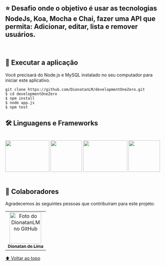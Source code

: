
## ⭐ Desafio onde o objetivo é usar as tecnologias NodeJs, Koa, Mocha e Chai, fazer uma API que permita: Adicionar, editar, lista e remover usuários. 
<br>

## 🚀 Executar a aplicação
Você precisará do Node.js e MySQL instalado no seu computador para iniciar este aplicativo.

```
git clone https://github.com/DionatanLM/developmentOneZero.git
$ cd developmentOneZero
$ npm install
$ node app.js
$ npm test

```


## 🛠️ Linguagens e Frameworks
<br>
<div>
<img src="https://cdn.jsdelivr.net/gh/devicons/devicon/icons/nodejs/nodejs-original.svg" height="100" width="140"/>
<img src="https://miro.medium.com/max/1000/1*suXzT3k1lYrtR91XRDN7gA.png" height="100" width="100"/>
<img src="https://cdn.jsdelivr.net/gh/devicons/devicon/icons/mocha/mocha-plain.svg" height="100" width="140"/>
<img src="https://avatars.githubusercontent.com/u/1515293?s=280&v=4" height="100" width="100"/>
</div>
<br>

## 🤝 Colaboradores

Agradecemos às seguintes pessoas que contribuíram para este projeto:

<table>
  <tr>
    <td align="center">
      <a href="https://github.com/DionatanLM" target="_blank">
        <img src="https://avatars3.githubusercontent.com/u/62453867" width="100px;" alt="Foto do DionatanLM no GitHub"/><br>
        <sub>
          <b>Dionatan de Lima</b>
        </sub>
      </a>
    </td>
  </tr>
</table>


[⬆ Voltar ao topo](https://github.com/DionatanLM/developmentOneZero/blob/main/README.md#esse-%C3%A9-um-desafio-onde-o-objetivo-%C3%A9-usar-as-tecnologias-nodejs-koa-mocha-e-chai-fazer-uma-api-que-permita)<br>
